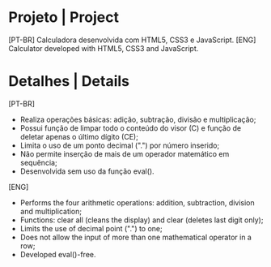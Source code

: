 # Projeto | Project
 [PT-BR] Calculadora desenvolvida com HTML5, CSS3 e JavaScript.
 [ENG] Calculator developed with HTML5, CSS3 and JavaScript.
 
# Detalhes | Details
[PT-BR]
 - Realiza operações básicas: adição, subtração, divisão e multiplicação;
 - Possui função de limpar todo o conteúdo do visor (C) e função de deletar apenas o último dígito (CE);
 - Limita o uso de um ponto decimal (".") por número inserido;
 - Não permite inserção de mais de um operador matemático em sequência;
 - Desenvolvida sem uso da função eval().

 [ENG]
- Performs the four arithmetic operations: addition, subtraction, division and multiplication;
- Functions: clear all (cleans the display) and clear (deletes last digit only);
- Limits the use of decimal point (".") to one;
- Does not allow the input of more than one mathematical operator in a row;
- Developed eval()-free.